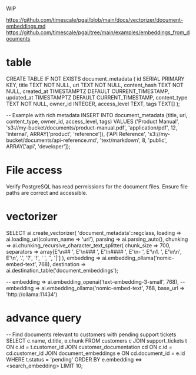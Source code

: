 
WIP

https://github.com/timescale/pgai/blob/main/docs/vectorizer/document-embeddings.md
https://github.com/timescale/pgai/tree/main/examples/embeddings_from_documents


# table
CREATE TABLE IF NOT EXISTS document_metadata (
    id SERIAL PRIMARY KEY,
    title TEXT NOT NULL,
    uri TEXT NOT NULL,
    content_hash TEXT NOT NULL,
    created_at TIMESTAMPTZ DEFAULT CURRENT_TIMESTAMP,
    updated_at TIMESTAMPTZ DEFAULT CURRENT_TIMESTAMP,
    content_type TEXT NOT NULL,
    owner_id INTEGER,
    access_level TEXT,
    tags TEXT[]
);

-- Example with rich metadata
INSERT INTO document_metadata (title, uri, content_type, owner_id, access_level, tags) VALUES
    ('Product Manual', 's3://my-bucket/documents/product-manual.pdf', 'application/pdf', 12, 'internal', ARRAY['product', 'reference']),
    ('API Reference', 's3://my-bucket/documents/api-reference.md', 'text/markdown', 8, 'public', ARRAY['api', 'developer']);


# File access
Verify PostgreSQL has read permissions for the document files.
Ensure file paths are correct and accessible.
# vectorizer
SELECT ai.create_vectorizer(
    'document_metadata'::regclass,
    loading => ai.loading_uri(column_name => 'uri'),
    parsing => ai.parsing_auto(),
    chunking => ai.chunking_recursive_character_text_splitter(
        chunk_size => 700,
        separators => array[E'\n## ', E'\n### ', E'\n#### ', E'\n- ', E'\n1. ', E'\n\n', E'\n', '.', '?', '!', ' ', '', '|']
    ),
    embedding => ai.embedding_ollama('nomic-embed-text', 768),
    destination => ai.destination_table('document_embeddings');


   -- embedding => ai.embedding_openai('text-embedding-3-small', 768),
    -- embedding => ai.embedding_ollama('nomic-embed-text', 768, base_url => 'http://ollama:11434')
# advance query
-- Find documents relevant to customers with pending support tickets
SELECT c.name, d.title, e.chunk 
FROM customers c
JOIN support_tickets t ON c.id = t.customer_id
JOIN customer_documentation cd ON c.id = cd.customer_id
JOIN document_embeddings e ON cd.document_id = e.id
WHERE t.status = 'pending'
ORDER BY e.embedding <=> <search_embedding>
LIMIT 10;
